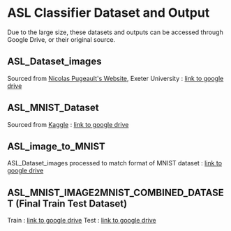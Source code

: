 # ASL Classifier Dataset and Output
Due to the large size, these datasets and outputs can be accessed through Google Drive, or their original source. 
## ASL_Dataset_images
Sourced from [Nicolas Pugeault's Website](https://empslocal.ex.ac.uk/people/staff/np331/index.php?section=FingerSpellingDataset),  Exeter University : [link to google drive ](https://drive.google.com/file/d/1wWkC1Nhu9ZK32UvkcYpMUP90a6BQOWtB/view?usp=drive_link)

## ASL_MNIST_Dataset
Sourced from [Kaggle](https://www.kaggle.com/datasets/datamunge/sign-language-mnist) : [link to google drive](https://drive.google.com/file/d/1DLZkYJLccbe7qpoHlaPxLJ8AN6p4Oyjb/view?usp=drive_link)

## ASL_image_to_MNIST
ASL_Dataset_images processed to match format of MNIST dataset : [link to google drive](https://drive.google.com/file/d/1XAXvjilVAFGgQ88cY1hOSACTUPJUQU4K/view?usp=drive_link)

## ASL_MNIST_IMAGE2MNIST_COMBINED_DATASET (Final Train Test Dataset)
Train : [link to google drive](https://drive.google.com/file/d/1epdUp6KpzKwak8xaIWBklMUDtZk4Gzoj/view?usp=drive_link)
Test : [link to google drive](https://drive.google.com/file/d/1sHFKR2wMOO0jOIAZsXT5H4vxLtJZukw8/view?usp=drive_link)